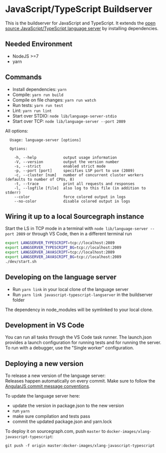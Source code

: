 
# JavaScript/TypeScript Buildserver

This is the buildserver for JavaScript and TypeScript.
It extends the [open source JavaScript/TypeScript language server](https://github.com/sourcegraph/javascript-typescript-langserver) by installing dependencies.

## Needed Environment

- NodeJS >=7
- yarn

## Commands

- Install dependencies: `yarn`
- Compile: `yarn run build`
- Compile on file changes: `yarn run watch`
- Run tests: `yarn run test`
- Lint: `yarn run lint`
- Start over STDIO: `node lib/language-server-stdio`
- Start over TCP: `node lib/language-server --port 2089`

All options:

```
  Usage: language-server [options]

  Options:

    -h, --help            output usage information
    -V, --version         output the version number
    -s, --strict          enabled strict mode
    -p, --port [port]     specifies LSP port to use (2089)
    -c, --cluster [num]   number of concurrent cluster workers (defaults to number of CPUs, 8)
    -t, --trace           print all requests and responses
    -l, --logfile [file]  also log to this file (in addition to stderr)
    --color               force colored output in logs
    --no-color            disable colored output in logs
```

## Wiring it up to a local Sourcegraph instance

Start the LS in TCP mode in a terminal with `node lib/language-server --port 2089` or through VS Code, then in a different terminal run

```bash
export LANGSERVER_TYPESCRIPT=tcp://localhost:2089
export LANGSERVER_TYPESCRIPT_BG=tcp://localhost:2089
export LANGSERVER_JAVASCRIPT=tcp://localhost:2089
export LANGSERVER_JAVASCRIPT_BG=tcp://localhost:2089
./dev/start.sh
```

## Developing on the language server

- Run `yarn link` in your local clone of the language server
- Run `yarn link javascript-typescript-langserver` in the buildserver folder

The dependency in node_modules will be symlinked to your local clone.

## Development in VS Code

You can run all tasks through the VS Code task runner.
The launch.json provides a launch configuration for running tests and for running the server.
To run with a debugger, use the "Single worker" configuration.

## Deploying a new version

To release a new version of the language server:  
Releases happen automatically on every commit. Make sure to follow the [AngularJS commit message conventions](https://docs.google.com/document/d/1QrDFcIiPjSLDn3EL15IJygNPiHORgU1_OOAqWjiDU5Y/edit#).

To update the language server here:
- update the version in package.json to the new version
- run `yarn`
- make sure compilation and tests pass
- commit the updated package.json and yarn.lock

To deploy it on sourcegraph.com, push `master` to `docker-images/xlang-javascript-typescript`:

    git push -f origin master:docker-images/xlang-javascript-typescript
